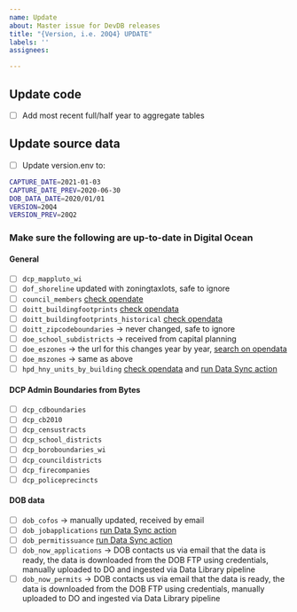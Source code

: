 ```yaml
---
name: Update
about: Master issue for DevDB releases
title: "{Version, i.e. 20Q4} UPDATE"
labels: ''
assignees:

---
```


## Update code

- [ ] Add most recent full/half year to aggregate tables

## Update source data

- [ ] Update version.env to:

```bash
CAPTURE_DATE=2021-01-03
CAPTURE_DATE_PREV=2020-06-30
DOB_DATA_DATE=2020/01/01
VERSION=20Q4
VERSION_PREV=20Q2
```

### Make sure the following are up-to-date in Digital Ocean

#### General

- [ ] `dcp_mappluto_wi`
- [ ] `dof_shoreline` updated with zoningtaxlots, safe to ignore
- [ ] `council_members` [check opendate](https://data.cityofnewyork.us/City-Government/Council-Members/uvw5-9znb)
- [ ] `doitt_buildingfootprints` [check opendata](https://data.cityofnewyork.us/Housing-Development/Building-Footprints/nqwf-w8eh)
- [ ] `doitt_buildingfootprints_historical` [check opendata](https://data.cityofnewyork.us/Housing-Development/Building-Footprints-Historical-Shape/s5zg-yzea)
- [ ] `doitt_zipcodeboundaries` -> never changed, safe to ignore
- [ ] `doe_school_subdistricts` -> received from capital planning
- [ ] `doe_eszones` -> the url for this changes year by year, [search on opendata](https://data.cityofnewyork.us/browse?q=school+zones)
- [ ] `doe_mszones` -> same as above
- [ ] `hpd_hny_units_by_building` [check opendata](https://data.cityofnewyork.us/Housing-Development/Housing-New-York-Units-by-Building/hg8x-zxpr) and [run Data Sync action](https://github.com/NYCPlanning/db-developments/actions/workflows/data_sync.yml)

#### DCP Admin Boundaries from Bytes

- [ ] `dcp_cdboundaries`
- [ ] `dcp_cb2010`
- [ ] `dcp_censustracts`
- [ ] `dcp_school_districts`
- [ ] `dcp_boroboundaries_wi`
- [ ] `dcp_councildistricts`
- [ ] `dcp_firecompanies`
- [ ] `dcp_policeprecincts`

#### DOB data

- [ ]  `dob_cofos` -> manually updated, received by email
- [ ]  `dob_jobapplications` [run Data Sync action](https://github.com/NYCPlanning/db-developments/actions/workflows/data_sync.yml)
- [ ]  `dob_permitissuance` [run Data Sync action](https://github.com/NYCPlanning/db-developments/actions/workflows/data_sync.yml)
- [ ] `dob_now_applications` -> DOB contacts us via email that the data is ready, the data is downloaded from the DOB FTP using credentials, manually uploaded to DO and ingested via Data Library pipeline
- [ ] `dob_now_permits` -> DOB contacts us via email that the data is ready, the data is downloaded from the DOB FTP using credentials, manually uploaded to DO and ingested via Data Library pipeline
